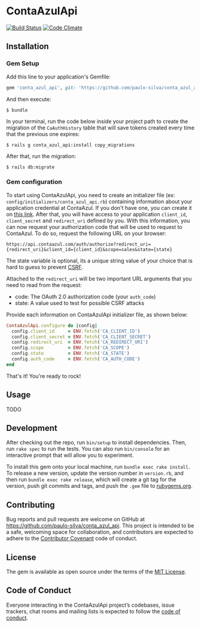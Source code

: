 # ContaAzulApi
[![Build Status](https://api.travis-ci.org/paulo-silva/conta_azul_api.svg?branch=master)](https://travis-ci.org/paulo-silva/conta_azul_api)
[![Code Climate](https://codeclimate.com/github/paulo-silva/conta_azul_api.svg)](https://codeclimate.com/github/paulo-silva/conta_azul_api)


## Installation

### Gem Setup

Add this line to your application's Gemfile:

```ruby
gem 'conta_azul_api', git: 'https://github.com/paulo-silva/conta_azul_api'
```

And then execute:

    $ bundle

In your terminal, run the code below inside your project path to create the migration of the `CaAuthHistory` table that will save tokens created every time that the previous one expires:

    $ rails g conta_azul_api:install copy_migrations

After that, run the migration:

    $ rails db:migrate

### Gem configuration

To start using ContaAzulApi, you need to create an initializer file (ex: `config/initializers/conta_azul_api.rb`) containing information about your application credential at ContaAzul. If you don't have one, you can create it on [this link](https://portaldevs.contaazul.com/). After that, you will have access to your application `client_id`, `client_secret` and `redirect_uri` defined by you. With this information, you can now request your authorization code that will be used to request to ContaAzul. To do so, request the following URL on your browser:

`https://api.contaazul.com/auth/authorize?redirect_uri={redirect_uri}&client_id={client_id}&scope=sales&state={state}`

The state variable is optional, its a unique string value of your choice that is hard to guess to prevent [CSRF](https://en.wikipedia.org/wiki/Cross-site_request_forgery).

Attached to the `redirect_uri` will be two important URL arguments that you need to read from the request:

- code: The OAuth 2.0 authorization code (your `auth_code`)
- state: A value used to test for possible CSRF attacks

Provide each information on ContaAzulApi initializer file, as shown below:

```ruby
ContaAzulApi.configure do |config|
  config.client_id     = ENV.fetch('CA_CLIENT_ID')
  config.client_secret = ENV.fetch('CA_CLIENT_SECRET')
  config.redirect_uri  = ENV.fetch('CA_REDIRECT_URI')
  config.scope         = ENV.fetch('CA_SCOPE')
  config.state         = ENV.fetch('CA_STATE')
  config.auth_code     = ENV.fetch('CA_AUTH_CODE')
end
```

That's it! You're ready to rock!

## Usage

TODO

## Development

After checking out the repo, run `bin/setup` to install dependencies. Then, run `rake spec` to run the tests. You can also run `bin/console` for an interactive prompt that will allow you to experiment.

To install this gem onto your local machine, run `bundle exec rake install`. To release a new version, update the version number in `version.rb`, and then run `bundle exec rake release`, which will create a git tag for the version, push git commits and tags, and push the `.gem` file to [rubygems.org](https://rubygems.org).

## Contributing

Bug reports and pull requests are welcome on GitHub at https://github.com/paulo-silva/conta_azul_api. This project is intended to be a safe, welcoming space for collaboration, and contributors are expected to adhere to the [Contributor Covenant](http://contributor-covenant.org) code of conduct.

## License

The gem is available as open source under the terms of the [MIT License](https://opensource.org/licenses/MIT).

## Code of Conduct

Everyone interacting in the ContaAzulApi project’s codebases, issue trackers, chat rooms and mailing lists is expected to follow the [code of conduct](https://github.com/[USERNAME]/conta_azul_api/blob/master/CODE_OF_CONDUCT.md).
